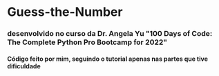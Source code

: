 # Guess-the-Number
### desenvolvido no curso da Dr. Angela Yu "100 Days of Code: The Complete Python Pro Bootcamp for 2022"
#### Código feito por mim, seguindo o tutorial apenas nas partes que tive dificuldade
